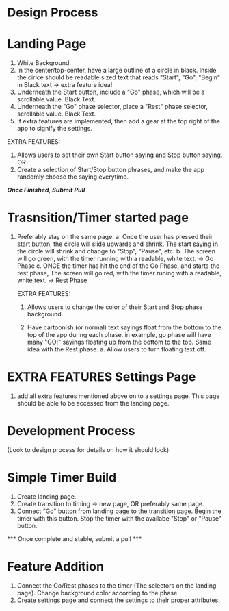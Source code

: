 # Design Process

# Landing Page
 1. White Background. 
 2. In the center/top-center, have a large outline of a circle in black. Inside the cirlce should be readable sized text that reads
 "Start", "Go", "Begin" in Black text  -> extra feature idea!
 3. Underneath the Start button, include a "Go" phase, which will be a scrollable value. Black Text. 
 4. Underneath the "Go" phase selector, place a "Rest" phase selector, scrollable value. Black Text.
 5. If extra features are implemented, then add a gear at the top right of the app to signify the settings.
 
 EXTRA FEATURES:
 1. Allows users to set their own Start button saying and Stop button  saying.
 OR
 2. Create a selection of Start/Stop button phrases, and make the app randomly choose the saying 
 everytime.
 
 ***Once Finished, Submit Pull***
 
 # Trasnsition/Timer started page
 
 1. Preferably stay on the same page.
      a. Once the user has pressed their start button, the circle will slide upwards and shrink. The start saying in the circle will 
      shrink and change to "Stop", "Pause", etc. 
      b. The screen will go green, with the timer running with a readable, white text. -> Go Phase
      c.  ONCE the timer has hit the end of the Go Phase, and starts the rest phase,
      The screen will go red, with the timer runing with a readable, white text. -> Rest Phase
      
      
    EXTRA FEATURES:
    1. Allows users to change the color of their Start and Stop phase background.
    
    2. Have cartoonish (or normal) text sayings float from the bottom to the top of the app during each phase.
    in example, go phase will have many "GO!" sayings floating up from the bottom to the top. Same idea with the 
    Rest phase.
        a. Allow users to turn floating text off. 

# EXTRA FEATURES Settings Page
  1. add all extra features mentioned above on to a settings page. This 
  page should be able to be accessed from the landing page.


# Development Process
(Look to design process for details on how it should look)

# Simple Timer Build
 1. Create landing page.
 2. Create transition to timing -> new page, OR preferably same page. 
 3. Connect "Go" button from landing page to the transition page. Begin the timer with this button. Stop the timer
 with the availabe "Stop" or "Pause" button.


*** Once complete and stable, submit a pull ***

# Feature Addition
 1. Connect the Go/Rest phases to the timer (The selectors on the landing page). Change background color according to the phase. 
 2. Create settings page and connect the settings to their proper attributes.
